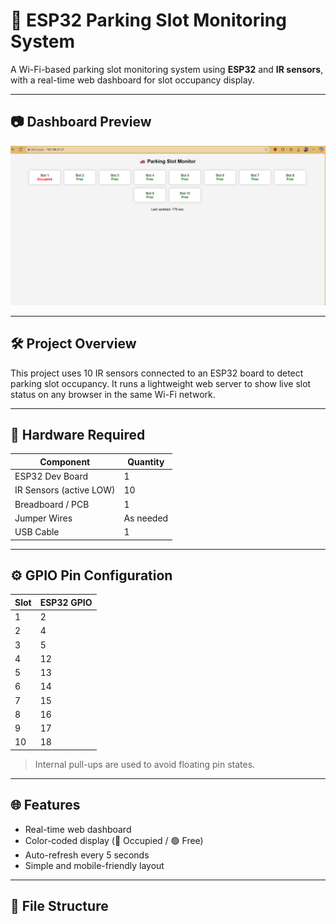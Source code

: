 # 🚗 ESP32 Parking Slot Monitoring System

A Wi-Fi-based parking slot monitoring system using **ESP32** and **IR sensors**, with a real-time web dashboard for slot occupancy display.

---

## 📷 Dashboard Preview

![Dashboard Screenshot](Screenshot%202025-06-23%20130847.png)

---

## 🛠️ Project Overview

This project uses 10 IR sensors connected to an ESP32 board to detect parking slot occupancy. It runs a lightweight web server to show live slot status on any browser in the same Wi-Fi network.

---

## 🔧 Hardware Required

| Component           | Quantity |
|--------------------|----------|
| ESP32 Dev Board     | 1        |
| IR Sensors (active LOW) | 10       |
| Breadboard / PCB    | 1        |
| Jumper Wires        | As needed |
| USB Cable           | 1        |

---

## ⚙️ GPIO Pin Configuration

| Slot | ESP32 GPIO |
|------|------------|
| 1    | 2          |
| 2    | 4          |
| 3    | 5          |
| 4    | 12         |
| 5    | 13         |
| 6    | 14         |
| 7    | 15         |
| 8    | 16         |
| 9    | 17         |
| 10   | 18         |

> Internal pull-ups are used to avoid floating pin states.

---

## 🌐 Features

- Real-time web dashboard
- Color-coded display (🔴 Occupied / 🟢 Free)
- Auto-refresh every 5 seconds
- Simple and mobile-friendly layout

---

## 📂 File Structure

